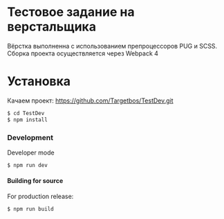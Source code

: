 # Тестовое задание на верстальщика

Вёрстка выполненна с использованием препроцессоров PUG и SCSS.
Сборка проекта осуществляется через Webpack 4

# Установка

Качаем проект: https://github.com/Targetbos/TestDev.git

```sh
$ cd TestDev
$ npm install
```
### Development

Developer mode
```sh
$ npm run dev
```

#### Building for source
For production release:
```sh
$ npm run build
```
